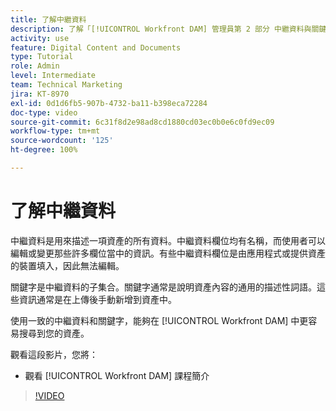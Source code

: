 ```yaml
---
title: 了解中繼資料
description: 了解「[!UICONTROL Workfront DAM] 管理員第 2 部分 中繼資料與關鍵字」課程所涵蓋的內容。
activity: use
feature: Digital Content and Documents
type: Tutorial
role: Admin
level: Intermediate
team: Technical Marketing
jira: KT-8970
exl-id: 0d1d6fb5-907b-4732-ba11-b398eca72284
doc-type: video
source-git-commit: 6c31f8d2e98ad8cd1880cd03ec0b0e6c0fd9ec09
workflow-type: tm+mt
source-wordcount: '125'
ht-degree: 100%

---
```


# 了解中繼資料

中繼資料是用來描述一項資產的所有資料。中繼資料欄位均有名稱，而使用者可以編輯或變更那些許多欄位當中的資訊。有些中繼資料欄位是由應用程式或提供資產的裝置填入，因此無法編輯。

關鍵字是中繼資料的子集合。關鍵字通常是說明資產內容的通用的描述性詞語。這些資訊通常是在上傳後手動新增到資產中。

使用一致的中繼資料和關鍵字，能夠在 [!UICONTROL Workfront DAM] 中更容易搜尋到您的資產。

觀看這段影片，您將：

* 觀看 [!UICONTROL Workfront DAM] 課程簡介

>[!VIDEO](https://video.tv.adobe.com/v/335233/?quality=12&learn=on)

